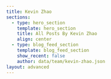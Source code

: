 ```yaml
---
title: Kevin Zhao
sections:
  - type: hero_section
    template: hero_section
    title: All Posts By Kevin Zhao
    align: center
  - type: blog_feed_section
    template: blog_feed_section
    show_recent: false
    author: data/team/kevin-zhao.json
layout: advanced
---
```

